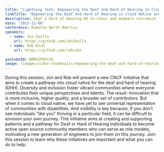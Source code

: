 ```yaml
---
title: "Lightning Talk: Empowering the Deaf and Hard of Hearing in Cloud Native and Open Source"
linkTitle: "Empowering the Deaf and Hard of Hearing in Cloud Native and Open Source"
description: Deaf & Hard of Hearing WG Co-Chair and members introduce the working group and discuss the need to improve accessibility in the ecosystem at KubeCon NA.
date: "2023-11-06"
conference: KubeCon North America
speakers:
  - name: Jon Zeolla
    url: https://github.com/JonZeolla
  - name: Rob Koch
    url: https://github.com/robcube
    
youtubeID: BRMnIP8PxZU
image: /images/video-thumbnails/empowering-the-deaf-and-hard-of-hearing-in-cloud-native-and-open-source.png
---
```


During this session, Jon and Rob will present a new CNCF initiative that aims to create a pathway into cloud native for the deaf and hard of hearing (DHH). Diversity and inclusion foster vibrant communities where everyone contributes their unique perspectives and talents. The result: innovation that is more inclusive, higher quality, and a broader set of contributors. But when it comes to cloud native, we have yet to see universal representation of communities with disabilities. And visibility is key because, if you don't see individuals "like you" thriving in a particular field, it can be difficult to envision your own journey. This initiative aims at creating and supporting patterns and a pathway for Deaf or Hard of Hearing individuals to become active open source community members who can serve as role models, motivating a new generation of engineers to join them on this journey. Join this session to learn why these initiatives are important and what you can do to help.
